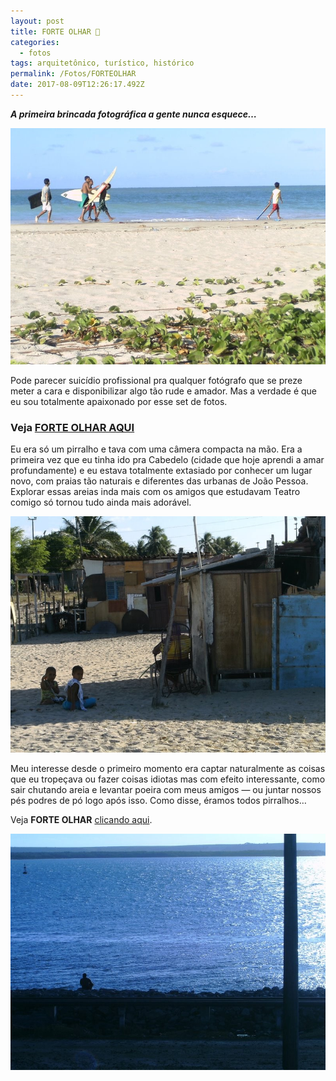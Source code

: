 ```yaml
---
layout: post
title: FORTE OLHAR 🏰
categories:
  - fotos
tags: arquitetônico, turístico, histórico
permalink: /Fotos/FORTEOLHAR
date: 2017-08-09T12:26:17.492Z
---
```

***A primeira brincada fotográfica a gente nunca esquece…***

![](/images/uploads/1_2_aaks11e2iluq9gvrsuyg.jpeg)

Pode parecer suicídio profissional pra qualquer fotógrafo que se preze meter a cara e disponibilizar algo tão rude e amador. Mas a verdade é que eu sou totalmente apaixonado por esse set de fotos.

### Veja [FORTE OLHAR AQUI](https://www.flickr.com/photos/macalango/albums/72157668475034852/with/27232226255/)

Eu era só um pirralho e tava com uma câmera compacta na mão. Era a primeira vez que eu tinha ido pra Cabedelo (cidade que hoje aprendi a amar profundamente) e eu estava totalmente extasiado por conhecer um lugar novo, com praias tão naturais e diferentes das urbanas de João Pessoa. Explorar essas areias inda mais com os amigos que estudavam Teatro comigo só tornou tudo ainda mais adorável.

![left](/images/uploads/1_dmm4chakviis5v5u_5c6tw.jpeg)

Meu interesse desde o primeiro momento era captar naturalmente as coisas que eu tropeçava ou fazer coisas idiotas mas com efeito interessante, como sair chutando areia e levantar poeira com meus amigos — ou juntar nossos pés podres de pó logo após isso.
Como disse, éramos todos pirralhos…

Veja **FORTE OLHAR** [clicando aqui](https://www.flickr.com/photos/macalango/albums/72157668475034852/with/27232226255/).

![](/images/uploads/1_5ya1lnkuvutba-azl0tp-w.jpeg)